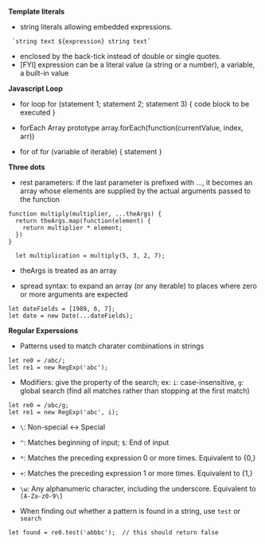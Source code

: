 **Template literals**
- string literals allowing embedded expressions.
```
 `string text ${expression} string text`
```
- enclosed by the back-tick instead of double or single quotes.
- [FYI] expression can be a literal value (a string or a number), a variable, a built-in value

**Javascript Loop**
- for loop
for (statement 1; statement 2; statement 3) {
    code block to be executed
}

- forEach Array prototype
array.forEach(function(currentValue, index, arr))

- for of 
for (variable of iterable) {
  statement
}

**Three dots**
- rest parameters: if the last parameter is prefixed with ..., it becomes an array whose elements are supplied by the actual arguments passed to the function 
```
function multiply(multiplier, ...theArgs) {
  return theArgs.map(function(element) {
    return multiplier * element;
  })
}

  let multiplication = multiply(5, 3, 2, 7);
```
- theArgs is treated as an array

- spread syntax: to expand an array (or any iterable) to places where zero or more arguments are expected
```
let dateFields = [1989, 6, 7];
let date = new Date(...dateFields);
```
**Regular Experssions**
- Patterns used to match charater combinations in strings
```
let re0 = /abc/;
let re1 = new RegExp('abc');
```
- Modifiers: give the property of the search; ex: `i`: case-insensitive, `g`: global search (find all matches rather than stopping at the first match)
```
let re0 = /abc/g;
let re1 = new RegExp('abc', i);
```
- `\`: Non-special <-> Special
- `^`: Matches beginning of input; `$`: End of input
- `*`: Matches the preceding expression 0 or more times. Equivalent to {0,}
- `+`: Matches the preceding expression 1 or more times. Equivalent to {1,}
- `\w`: Any alphanumeric character, including the underscore. Equivalent to `[A-Za-z0-9\]`

- When finding out whether a pattern is found in a string, use `test` or `search`
```
let found = re0.test('abbbc');  // this should return false
```

